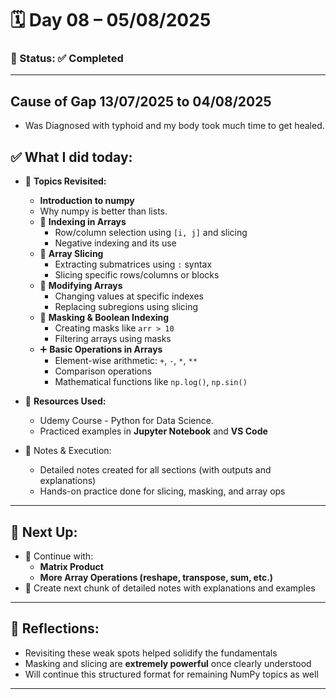 # 🗓️ Day 08 – 05/08/2025

### 📍 Status: ✅ Completed

---

## Cause of Gap 13/07/2025 to 04/08/2025
   - Was Diagnosed with typhoid and my body took much time to get healed.

## ✅ What I did today:

* 📌 **Topics Revisited:**
  -  **Introduction to numpy**
    - Why numpy is better than lists.
  - 🔁 **Indexing in Arrays**
    - Row/column selection using `[i, j]` and slicing
    - Negative indexing and its use
  - 🧮 **Array Slicing**
    - Extracting submatrices using `:` syntax
    - Slicing specific rows/columns or blocks
  - 🧊 **Modifying Arrays**
    - Changing values at specific indexes
    - Replacing subregions using slicing
  - 🧪 **Masking & Boolean Indexing**
    - Creating masks like `arr > 10`
    - Filtering arrays using masks
  - ➕ **Basic Operations in Arrays**
    - Element-wise arithmetic: `+`, `-`, `*`, `**`
    - Comparison operations
    - Mathematical functions like `np.log()`, `np.sin()`

* 📘 **Resources Used:**  
  - Udemy Course - Python for Data Science.
  - Practiced examples in **Jupyter Notebook** and **VS Code**

* 🧠 Notes & Execution:
  - Detailed notes created for all sections (with outputs and explanations)
  - Hands-on practice done for slicing, masking, and array ops

---

## 🔄 Next Up:
* 🚀 Continue with:
  - **Matrix Product**
  - **More Array Operations (reshape, transpose, sum, etc.)**
* 📘 Create next chunk of detailed notes with explanations and examples

---

## 📝 Reflections:
* Revisiting these weak spots helped solidify the fundamentals  
* Masking and slicing are **extremely powerful** once clearly understood  
* Will continue this structured format for remaining NumPy topics as well

---
